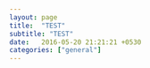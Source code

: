 ```yaml
---
layout: page
title:  "TEST"
subtitle: "TEST"
date:   2016-05-20 21:21:21 +0530
categories: ["general"]
---
```

